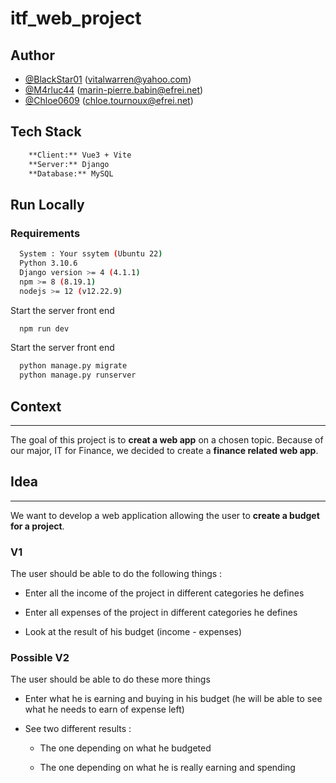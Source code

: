 # itf_web_project

## Author

- [@BlackStar01](https://www.github.com/BlackStar01) (vitalwarren@yahoo.com)
- [@M4rluc44](https://github.com/M4rluc44) (marin-pierre.babin@efrei.net)
- [@Chloe0609](https://www.github.com/Chloe0609) (chloe.tournoux@efrei.net)

## Tech Stack

```bash
    **Client:** Vue3 + Vite
    **Server:** Django
    **Database:** MySQL
```

## Run Locally

### Requirements

```bash
  System : Your ssytem (Ubuntu 22)
  Python 3.10.6
  Django version >= 4 (4.1.1)
  npm >= 8 (8.19.1)
  nodejs >= 12 (v12.22.9)
```

Start the server front end

```bash
  npm run dev
```

Start the server front end

```bash
  python manage.py migrate
  python manage.py runserver
```

## Context

---

The goal of this project is to **creat a web app** on a chosen topic.
Because of our major, IT for Finance, we decided to create a **finance related web app**.

## Idea

---

We want to develop a web application allowing the user to **create a budget for a project**.

### V1

The user should be able to do the following things :

- Enter all the income of the project in different categories he defines

- Enter all expenses of the project in different categories he defines

- Look at the result of his budget (income - expenses)

### Possible V2

The user should be able to do these more things

- Enter what he is earning and buying in his budget (he will be able to see what he needs to earn of expense left)

- See two different results : 
    
    - The one depending on what he budgeted
    
    - The one depending on what he is really earning and spending
